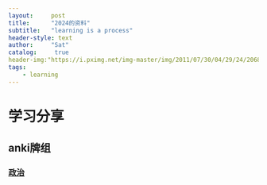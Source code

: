 ```yaml
---
layout:     post
title:      "2024的资料"
subtitle:   "learning is a process"
header-style: text
author:     "Sat"
catalog:     true
header-img:"https://i.pximg.net/img-master/img/2011/07/30/04/29/24/20684662_p0_master1200.jpg"
tags:
    - learning 
---
```


# 学习分享

## anki牌组

### [政治](https://ankiweb.net/shared/info/1353295067)




